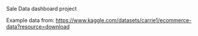 Sale Data dashboard project

Example data from:
https://www.kaggle.com/datasets/carrie1/ecommerce-data?resource=download
